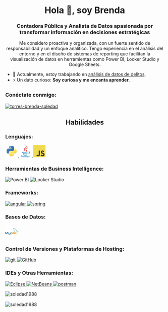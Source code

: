 <h1 align="center">Hola 👋, soy Brenda</h1>
<h3 align="center">Contadora Pública y Analista de Datos apasionada por transformar información en decisiones estratégicas</h3>

<p align="center">
  Me considero proactiva y organizada, con un fuerte sentido de responsabilidad y un enfoque analítico. Tengo experiencia en el análisis del entorno y en el diseño de sistemas de reporting que facilitan la visualización de datos en herramientas como Power BI, Looker Studio y Google Sheets.
</p>

- 🔭 Actualmente, estoy trabajando en [análisis de datos de delitos](https://github.com/tu-repo/análisis-delitos).
- ⚡ Un dato curioso: **Soy curiosa y me encanta aprender**.

<h3 align="left">Conéctate conmigo:</h3>
<p align="left">
  <a href="https://linkedin.com/in/torres-brenda-soledad" target="blank">
    <img align="center" src="https://raw.githubusercontent.com/rahuldkjain/github-profile-readme-generator/master/src/images/icons/Social/linked-in-alt.svg" alt="torres-brenda-soledad" height="30" width="40" />
  </a>
</p>

<h2 align="center">Habilidades</h2>

<h3 align="left">Lenguajes:</h3>
<p align="left">
  <a href="https://www.python.org" target="_blank" rel="noreferrer">
    <img src="https://raw.githubusercontent.com/devicons/devicon/master/icons/python/python-original.svg" alt="python" width="40" height="40"/>
  </a>
  <a href="https://www.java.com" target="_blank" rel="noreferrer">
    <img src="https://raw.githubusercontent.com/devicons/devicon/master/icons/java/java-original.svg" alt="java" width="40" height="40"/>
  </a>
  <a href="https://developer.mozilla.org/en-US/docs/Web/JavaScript" target="_blank" rel="noreferrer">
    <img src="https://raw.githubusercontent.com/devicons/devicon/master/icons/javascript/javascript-original.svg" alt="javascript" width="40" height="40"/>
  </a>
</p>

<h3 align="left">Herramientas de Business Intelligence:</h3>
<p align="left">
  <img src="https://upload.wikimedia.org/wikipedia/commons/5/5f/Power_BI_Logo.png" alt="Power BI" width="40" height="40"/>
  <img src="https://upload.wikimedia.org/wikipedia/commons/e/ec/Looker_Logo.png" alt="Looker Studio" width="40" height="40"/>
</p>

<h3 align="left">Frameworks:</h3>
<p align="left">
  <a href="https://angular.io" target="_blank" rel="noreferrer">
    <img src="https://angular.io/assets/images/logos/angular/angular.svg" alt="angular" width="40" height="40"/>
  </a>
  <a href="https://spring.io/" target="_blank" rel="noreferrer">
    <img src="https://www.vectorlogo.zone/logos/springio/springio-icon.svg" alt="spring" width="40" height="40"/>
  </a>
</p>

<h3 align="left">Bases de Datos:</h3>
<p align="left">
  <a href="https://www.mysql.com/" target="_blank" rel="noreferrer">
    <img src="https://raw.githubusercontent.com/devicons/devicon/master/icons/mysql/mysql-original-wordmark.svg" alt="mysql" width="40" height="40"/>
  </a>
</p>

<h3 align="left">Control de Versiones y Plataformas de Hosting:</h3>
<p align="left">
  <a href="https://git-scm.com/" target="_blank" rel="noreferrer">
    <img src="https://www.vectorlogo.zone/logos/git-scm/git-scm-icon.svg" alt="git" width="40" height="40"/>
  </a>
  <a href="https://github.com/" target="_blank" rel="noreferrer">
    <img src="https://github.githubassets.com/images/modules/logos_page/GitHub-Mark.png" alt="GitHub" width="40" height="40"/>
  </a>
</p>

<h3 align="left">IDEs y Otras Herramientas:</h3>
<p align="left">
  <a href="https://www.eclipse.org/" target="_blank" rel="noreferrer">
    <img src="https://www.eclipse.org/eclipse.org-common/themes/solstice/public/images/logo/eclipse-800x188.png" alt="Eclipse" width="120" height="40"/>
  </a>
  <a href="https://netbeans.apache.org/" target="_blank" rel="noreferrer">
    <img src="https://www.apache.org/images/feather-small.gif" alt="NetBeans" width="40" height="40"/>
  </a>
  <a href="https://postman.com" target="_blank" rel="noreferrer">
    <img src="https://www.vectorlogo.zone/logos/getpostman/getpostman-icon.svg" alt="postman" width="40" height="40"/>
  </a>
</p>

<p><img align="center" src="https://github-readme-stats.vercel.app/api/top-langs?username=soledad1988&show_icons=true&locale=en&layout=compact" alt="soledad1988" /></p>


<p><img align="center" src="https://github-readme-streak-stats.herokuapp.com/?user=soledad1988&" alt="soledad1988" /></p>

